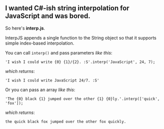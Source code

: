 ## I wanted C#-ish string interpolation for JavaScript and was bored.

So here's **interp.js**.

InterpJS appends a single function to the String object so that it supports simple index-based interpolation.

You can call `interp()` and pass parameters *like this*:

`'I wish I could write {0} {1}/{2}. :S'.interp('JavaScript', 24, 7);`

*which returns*:

`'I wish I could write JavaScript 24/7. :S'`

Or you can pass an array *like this*:

`'The {0} black {1} jumped over the other {1} {0}ly.'.interp(['quick', 'fox']);`

*which returns*:

`the quick black fox jumped over the other fox quickly.`
